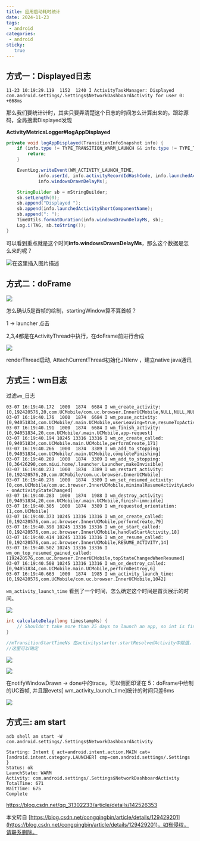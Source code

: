 ```yaml
---
title: 应用启动耗时统计
date: 2024-11-23
tags:
 - android
categories: 
 - android
sticky: 
   true
---
```


## 方式一：Displayed日志

```shell
11-23 10:19:29.119  1152  1240 I ActivityTaskManager: Displayed com.android.settings/.Settings$NetworkDashboardActivity for user 0: +668ms
```

那么我们要统计计时，其实只要弄清楚这个日志的时间怎么计算出来的。跟踪源码，全局搜索Displayed发现

**ActivityMetricsLogger#logAppDisplayed**

```java
private void logAppDisplayed(TransitionInfoSnapshot info) {
	if (info.type != TYPE_TRANSITION_WARM_LAUNCH && info.type != TYPE_TRANSITION_COLD_LAUNCH) {
		return;
	}

	EventLog.writeEvent(WM_ACTIVITY_LAUNCH_TIME,
			info.userId, info.activityRecordIdHashCode, info.launchedActivityShortComponentName,
			info.windowsDrawnDelayMs);

	StringBuilder sb = mStringBuilder;
	sb.setLength(0);
	sb.append("Displayed ");
	sb.append(info.launchedActivityShortComponentName);
	sb.append(": ");
	TimeUtils.formatDuration(info.windowsDrawnDelayMs, sb);
	Log.i(TAG, sb.toString());
}
```

可以看到重点就是这个时间**info.windowsDrawnDelayMs**，那么这个数据是怎么来的呢？

![在这里插入图片描述](https://raw.githubusercontent.com/shug666/image/main/imagesf0c305550c894958bcda1ce590463c2d.png)



## 方式二：doFrame

![](https://raw.githubusercontent.com/shug666/image/main/images9a158aba4b755abeec57f49bc7ac0f55.png)

怎么确认5是首帧的绘制，startingWindow算不算首帧？

1 -> launcher 点击

2,3,4都是在ActivityThread中执行，在doFrame前进行合成

![](https://i-blog.csdnimg.cn/blog_migrate/81ab8dc13c14baa21d21062c86bd5541.png)

renderThread启动, AttachCurrentThread初始化JNIenv ，建立native java通讯

## 方式三：wm日志

过滤`wm_`日志

```shell
03-07 16:19:40.172  1000  1874  6684 I wm_create_activity: [0,192420576,20,com.UCMobile/com.uc.browser.InnerUCMobile,NULL,NULL,NULL,268435456]
03-07 16:19:40.176  1000  1874  6684 I wm_pause_activity: [0,94051834,com.UCMobile/.main.UCMobile,userLeaving=true,resumeTopActivity]
03-07 16:19:40.191  1000  1874  6684 I wm_finish_activity: [0,94051834,20,com.UCMobile/.main.UCMobile,app-request]
03-07 16:19:40.194 10245 13316 13316 I wm_on_create_called: [0,94051834,com.UCMobile.main.UCMobile,performCreate,171]
03-07 16:19:40.266  1000  1874  3389 I wm_add_to_stopping: [0,94051834,com.UCMobile/.main.UCMobile,completeFinishing]
03-07 16:19:40.269  1000  1874  3389 I wm_add_to_stopping: [0,36426290,com.miui.home/.launcher.Launcher,makeInvisible]
03-07 16:19:40.273  1000  1874  3389 I wm_restart_activity: [0,192420576,20,com.UCMobile/com.uc.browser.InnerUCMobile]
03-07 16:19:40.276  1000  1874  3389 I wm_set_resumed_activity: [0,com.UCMobile/com.uc.browser.InnerUCMobile,minimalResumeActivityLocked - onActivityStateChanged]
03-07 16:19:40.283  1000  1874  1988 I wm_destroy_activity: [0,94051834,20,com.UCMobile/.main.UCMobile,finish-imm:idle]
03-07 16:19:40.305  1000  1874  3389 I wm_requested_orientation: [1,com.UCMobile]
03-07 16:19:40.373 10245 13316 13316 I wm_on_create_called: [0,192420576,com.uc.browser.InnerUCMobile,performCreate,79]
03-07 16:19:40.398 10245 13316 13316 I wm_on_start_called: [0,192420576,com.uc.browser.InnerUCMobile,handleStartActivity,18]
03-07 16:19:40.414 10245 13316 13316 I wm_on_resume_called: [0,192420576,com.uc.browser.InnerUCMobile,RESUME_ACTIVITY,14]
03-07 16:19:40.502 10245 13316 13316 I wm_on_top_resumed_gained_called: [192420576,com.uc.browser.InnerUCMobile,topStateChangedWhenResumed]
03-07 16:19:40.508 10245 13316 13316 I wm_on_destroy_called: [0,94051834,com.UCMobile.main.UCMobile,performDestroy,6]
03-07 16:19:40.663  1000  1874  1985 I wm_activity_launch_time: [0,192420576,com.UCMobile/com.uc.browser.InnerUCMobile,1042]
```

`wm_activity_launch_time` 看到了一个时间，怎么确定这个时间是首页展示的时间。

![](https://raw.githubusercontent.com/shug666/image/main/images049dba08ccb0f7f72793bd267f6caf73.png)

```java
int calculateDelay(long timestampNs) {
    // Shouldn't take more than 25 days to launch an app, so int is fine here.return (int) TimeUnit.NANOSECONDS.toMillis(timestampNs - mTransitionStartTimeNs);
}

//mTransitionStartTimeNs 在activitystarter.startResolvedActivity中赋值，即点击桌面图标的时候 （表示图标动画开启）？
//这里可以确定
```

![](https://raw.githubusercontent.com/shug666/image/main/images26479e1aaea495cd5da54d31b2141df2.png)

![](https://raw.githubusercontent.com/shug666/image/main/imagesc10b2efd1809c280f94803803eb14547.png)

在notifyWindowDrawn -> done中的trace，可以侧面印证在 5：doFrame中绘制的UC首帧, 并且跟evets\[ wm\_activity\_launch\_time\]统计的时间只差6ms

![](https://raw.githubusercontent.com/shug666/image/main/images221bd4f20244443492e251cf1b4db043.png)

## 方式三: am start

`adb shell am start -W com.android.settings/.Settings$NetworkDashboardActivity`

```shell
Starting: Intent { act=android.intent.action.MAIN cat=[android.intent.category.LAUNCHER] cmp=com.android.settings/.Settings }
Status: ok
LaunchState: WARM
Activity: com.android.settings/.Settings$NetworkDashboardActivity
TotalTime: 671
WaitTime: 675
Complete
```

  

https://blog.csdn.net/qq_31302233/article/details/142526353

本文转自 [https://blog.csdn.net/congqingbin/article/details/129429201](https://blog.csdn.net/congqingbin/article/details/129429201)，如有侵权，请联系删除。